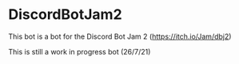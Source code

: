 # DiscordBotJam2
This bot is a bot for the Discord Bot Jam 2 (https://itch.io/Jam/dbj2)

This is still a work in progress bot (26/7/21)
